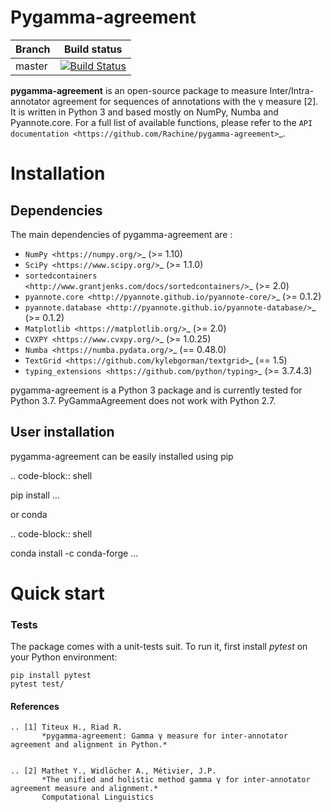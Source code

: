 Pygamma-agreement
=============

| Branch  | Build status                                                                                                                     |
|---------|----------------------------------------------------------------------------------------------------------------------------------|
| master  | [![Build Status](https://travis-ci.com/Rachine/pygamma-agreement.svg?branch=master?token=RBFAQCRfvbxdpaEByTFc&branch=master)](https://travis-ci.com/Rachine/pygamma-agreement/)  |


**pygamma-agreement** is an open-source package to measure Inter/Intra-annotator agreement for sequences of annotations with the γ measure [2]. It is written in Python 3 and based mostly on NumPy, Numba and Pyannote.core. For a full list of available functions, please refer to the `API documentation <https://github.com/Rachine/pygamma-agreement>`_.

Installation
============

Dependencies
------------

The main dependencies of pygamma-agreement are :

* `NumPy <https://numpy.org/>`_ (>= 1.10)
* `SciPy <https://www.scipy.org/>`_ (>= 1.1.0)
* `sortedcontainers <http://www.grantjenks.com/docs/sortedcontainers/>`_ (>= 2.0)
* `pyannote.core <http://pyannote.github.io/pyannote-core/>`_ (>= 0.1.2)
* `pyannote.database <http://pyannote.github.io/pyannote-database/>`_ (>= 0.1.2)
* `Matplotlib <https://matplotlib.org/>`_ (>= 2.0)
* `CVXPY <https://www.cvxpy.org/>`_ (>= 1.0.25)
* `Numba <https://numba.pydata.org/>`_ (== 0.48.0)
* `TextGrid <https://github.com/kylebgorman/textgrid>`_ (== 1.5)
* `typing_extensions <https://github.com/python/typing>`_ (>= 3.7.4.3)


pygamma-agreement is a Python 3 package and is currently tested for Python 3.7. PyGammaAgreement does not work with Python 2.7.

User installation
-----------------

pygamma-agreement can be easily installed using pip

.. code-block:: shell

  pip install ...

or conda

.. code-block:: shell

  conda install -c conda-forge ...

Quick start
============


### Tests

The package comes with a unit-tests suit. To run it, first install *pytest* on your Python environment:

    pip install pytest
    pytest test/


#### References
    .. [1] Titeux H., Riad R.
           *pygamma-agreement: Gamma γ measure for inter-annotator agreement and alignment in Python.*
           

    .. [2] Mathet Y., Widlöcher A., Métivier, J.P.
           *The unified and holistic method gamma γ for inter-annotator agreement measure and alignment.*
           Computational Linguistics
           
